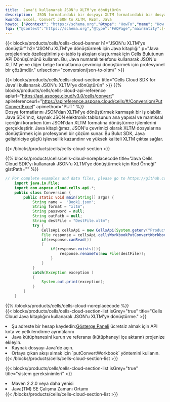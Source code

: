 ```yaml
---
title:  Java'i kullanarak JSON'u XLTM'ye dönüştürün
description:  JSON formatındaki bir dosyayı XLTM formatındaki bir dosyaya dönüştürmek için Aspose.Cells Cloud SDK for Java'i kullanma.
kwords: Excel, Convert JSON to XLTM, REST, Java
howto: {"@context": "https://schema.org","@type": "HowTo","name": "How to convert JSON to XLTM using the Cells Cloud Java library.","description": "How to convert JSON to XLTM using the Cells Cloud Java library.","image": {"@type": "ImageObject"},"url": "/java/conversion/json-to-xltm/","step": [{ "@type": "HowToStep","name": "How to convert JSON to XLTM using the Cells Cloud Java library. step 1", "image": {"@type": "ImageObject",},"url": "/java/conversion/json-to-xltm/","text": "Register an account at <a href='https://dashboard.aspose.cloud/'>Dashboard</a> to get free API quota & authorization details",},{ "@type": "HowToStep","name": "How to convert JSON to XLTM using the Cells Cloud Java library. step 1", "image": {"@type": "ImageObject",},"url": "/java/conversion/json-to-xltm/","text": "Install Java library and add the reference (import the library) to your project.",},{ "@type": "HowToStep","name": "How to convert JSON to XLTM using the Cells Cloud Java library. step 1", "image": {"@type": "ImageObject",},"url": "/java/conversion/json-to-xltm/","text": "Open the source file in Java.",},{ "@type": "HowToStep","name": "How to convert JSON to XLTM using the Cells Cloud Java library. step 1", "image": {"@type": "ImageObject",},"url": "/java/conversion/json-to-xltm/","text": "Use the `putConvertWorkbook` method to retrieve the resulting stream.",}, ],"supply": {"@type": "HowToSupply","name": "document"},"tool": [{"@type": "HowToTool","name": "IntelliJ IDEA, Visual Studio Code, Eclipse"},{"@type": "HowToTool","name": "Aspose Cells"}],"totalTime": "PT6M"}
fqa: {"@context":"https://schema.org","@type":"FAQPage","mainEntity":[{"@type":"Question","name":"Why convert file formats in C# using REST API?","acceptedAnswer":{"@type":"Answer","text":"Documents are encoded in many ways, and some files may be incompatible with the software you use. To open and read such files, just convert them to appropriate file formats.<br/><ol><li>Install .NET SDK and add the reference (import the library) to your project.</li><li>Open the source file in C# using REST API.</li><li>Call the PutConvertWorkbookRequest() method, passing an output filename with required extension.</li><li>Get the result of conversion as a separate file.</li></ol>"}},{"@type":"Question","name":"What file formats can I convert with your C# library?","acceptedAnswer":{"@type":"Answer","text":"We support a variety of file formats for conversion using .NET library, including XLSX, Excel, xls , PDF, CSV, HTML, Markdown, XML, PNG, JPG, TIFF, Json, TXT and many more."}},{"@type":"Question","name":"What is the maximum allowed file size for conversion using this .NET library?","acceptedAnswer":{"@type":"Answer","text":"There are no file size limits for format conversions using .NET library."}}]}
---
```

{{< blocks/products/cells/cells-cloud-banner h1="JSON\'u XLTM\'ye dönüştür" h2="JSON\'u XLTM\'ye dönüştürmek için Java kitaplığı" p="Java projelerinde özelleştirilmiş e-tablo iş akışları oluşturmak için Cells Bulutunun API Dönüşümünü kullanın. Bu, Java numaralı telefonu kullanarak JSON\'u XLTM\'ye ve diğer belge formatlarına çevrimiçi dönüştürmek için profesyonel bir çözümdür." urlsection="conversion/json-to-xltm/" >}}

{{< blocks/products/cells/cells-cloud-section title="Cells Cloud SDK for Java\'i kullanarak JSON\'u XLTM\'ye dönüştürün" >}}
{{% blocks/products/cells/cells-cloud-api-reference apiurl="https://api.aspose.cloud/v3.0/cells/convert" apireferenceurl="https://apireference.aspose.cloud/cells/#/Conversion/PutConvertExcel" apimethod="PUT" %}}
<br/>
Dosya formatlarını JSON'dan XLTM'ye dönüştürmek karmaşık bir iş olabilir. Java SDK'mız, kaynak JSON elektronik tablosunun ana yapısal ve mantıksal içeriğini korurken tüm JSON'dan XLTM formatına dönüştürme işlemlerini gerçekleştirir. Java kitaplığımız, JSON'u çevrimiçi olarak XLTM dosyalarına dönüştürmek için profesyonel bir çözüm sunar. Bu Bulut SDK, Java geliştiriciye güçlü işlevsellik kazandırır ve yüksek kaliteli XLTM çıktısı sağlar.

{{< /blocks/products/cells/cells-cloud-section >}}

{{% blocks/products/cells/cells-cloud-noreplacecode title="Java Cells Cloud SDK\'yı kullanarak JSON\'u XLTM\'ye dönüştürmek için Kod Örneği" gistPath="" %}}
 
```java
// For complete examples and data files, please go to https://github.com/aspose-cells-cloud/aspose-cells-cloud-java/
    import java.io.File;
    import com.aspose.cloud.cells.api.*;
    public class Conversion {
        public static void main(String[] args) {
            String name =  "Book1.json";
            String format = "xltm";
            String password = null;
            String outPath = null;
            String destFile = "DestFile.xltm";
            try {
                CellsApi cellsApi = new CellsApi(System.getenv("ProductClientId"), System.getenv("ProductClientSecret"));
                File response = cellsApi.cellsWorkbookPutConvertWorkbook(new File(name), format, password, outPath, null,null);            
                if(response.canRead())
                {
                    if(response.exists()){
                        response.renameTo(new File(destFile));
                    }                
                }
            }
            catch(Exception exception )
            {
                System.out.print(exception);
            }
        }
    }
```
 
{{% /blocks/products/cells/cells-cloud-noreplacecode %}}
<br/>
{{< blocks/products/cells/cells-cloud-section-list isGrey="true" title="Cells Cloud Java kitaplığını kullanarak JSON\'u XLTM\'ye dönüştürme." >}}
<li> Şu adreste bir hesap kaydedin:<a href="https://dashboard.aspose.cloud/">Gösterge Paneli</a> ücretsiz almak için API kota ve yetkilendirme ayrıntılarını</li>
<li>Java kütüphanesini kurun ve referansı (kütüphaneyi içe aktarın) projenize ekleyin.</li>
<li>Kaynak dosyayı Java'de açın.</li>
<li>Ortaya çıkan akışı almak için `putConvertWorkbook` yöntemini kullanın.</li>
{{< /blocks/products/cells/cells-cloud-section-list >}}

{{< blocks/products/cells/cells-cloud-section-list isGrey="true" title="sistem gereksinimleri" >}}
<li>Maven 2.2.0 veya daha yenisi</li>
<li>Java(TM) SE Çalışma Zamanı Ortamı</li>
{{< /blocks/products/cells/cells-cloud-section-list >}}

